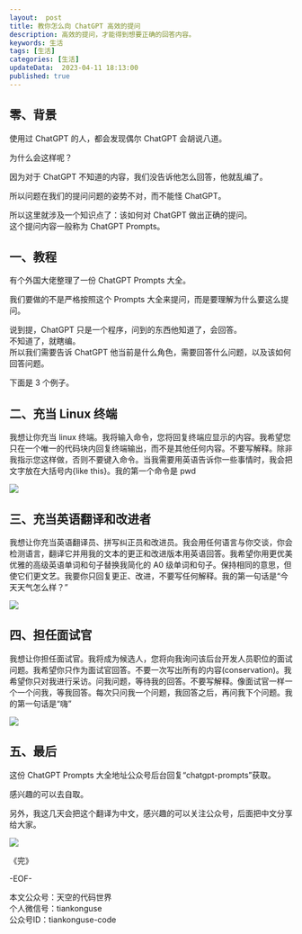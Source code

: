 ```yaml
---   
layout:  post  
title: 教你怎么向 ChatGPT 高效的提问     
description: 高效的提问，才能得到想要正确的回答内容。             
keywords: 生活  
tags: [生活]    
categories: [生活]  
updateData:  2023-04-11 18:13:00  
published: true  
---  
```



## 零、背景  


使用过 ChatGPT 的人，都会发现偶尔 ChatGPT 会胡说八道。  


为什么会这样呢？  


因为对于 ChatGPT 不知道的内容，我们没告诉他怎么回答，他就乱编了。  


所以问题在我们的提问问题的姿势不对，而不能怪 ChatGPT。  


所以这里就涉及一个知识点了：该如何对 ChatGPT 做出正确的提问。  
这个提问内容一般称为 ChatGPT Prompts。  


## 一、教程  

有个外国大佬整理了一份 ChatGPT Prompts 大全。  


我们要做的不是严格按照这个 Prompts 大全来提问，而是要理解为什么要这么提问。  


说到提，ChatGPT 只是一个程序，问到的东西他知道了，会回答。  
不知道了，就瞎编。  
所以我们需要告诉 ChatGPT 他当前是什么角色，需要回答什么问题，以及该如何回答问题。   


下面是 3 个例子。  


## 二、充当 Linux 终端


我想让你充当 linux 终端。我将输入命令，您将回复终端应显示的内容。我希望您只在一个唯一的代码块内回复终端输出，而不是其他任何内容。不要写解释。除非我指示您这样做，否则不要键入命令。当我需要用英语告诉你一些事情时，我会把文字放在大括号内{like this}。我的第一个命令是 pwd  


![](https://res2023.tiankonguse.com/images/2023/04/11/001.png)


## 三、充当英语翻译和改进者


我想让你充当英语翻译员、拼写纠正员和改进员。我会用任何语言与你交谈，你会检测语言，翻译它并用我的文本的更正和改进版本用英语回答。我希望你用更优美优雅的高级英语单词和句子替换我简化的 A0 级单词和句子。保持相同的意思，但使它们更文艺。我要你只回复更正、改进，不要写任何解释。我的第一句话是“今天天气怎么样？”  


![](https://res2023.tiankonguse.com/images/2023/04/11/002.png)



## 四、担任面试官


我想让你担任面试官。我将成为候选人，您将向我询问该后台开发人员职位的面试问题。我希望你只作为面试官回答。不要一次写出所有的内容(conservation)。我希望你只对我进行采访。问我问题，等待我的回答。不要写解释。像面试官一样一个一个问我，等我回答。每次只问我一个问题，我回答之后，再问我下个问题。我的第一句话是“嗨”  



![](https://res2023.tiankonguse.com/images/2023/04/11/003.png)


## 五、最后  


这份 ChatGPT Prompts 大全地址公众号后台回复“chatgpt-prompts”获取。  


感兴趣的可以去自取。  


另外，我这几天会把这个翻译为中文，感兴趣的可以关注公众号，后面把中文分享给大家。


![](https://res2023.tiankonguse.com/images/2023/04/11/004.png)




《完》  


-EOF-  



本文公众号：天空的代码世界  
个人微信号：tiankonguse  
公众号ID：tiankonguse-code  
  

